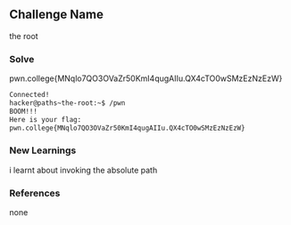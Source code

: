 
## Challenge Name
the root

### Solve
pwn.college{MNqlo7QO3OVaZr50KmI4qugAIIu.QX4cTO0wSMzEzNzEzW}

```bash
Connected!
hacker@paths~the-root:~$ /pwn
BOOM!!!
Here is your flag:
pwn.college{MNqlo7QO3OVaZr50KmI4qugAIIu.QX4cTO0wSMzEzNzEzW}
```

### New Learnings
i learnt about invoking the absolute path

### References 
none
